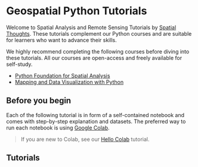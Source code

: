 # Geospatial Python Tutorials

Welcome to Spatial Analysis and Remote Sensing Tutorials by [Spatial Thoughts](https://spatialthoughts.com/). These tutorials complement our Python courses and are suitable for learners who want to advance their skills. 

We highly recommend completing the following courses before diving into these tutorials. All our courses are open-access and freely available for self-study.

* [Python Foundation for Spatial Analysis](https://spatialthoughts.com/courses/python-foundation-for-spatial-analysis/)
* [Mapping and Data Visualization with Python](https://spatialthoughts.com/courses/python-dataviz/)

## Before you begin

Each of the following tutorial is in form of a self-contained notebook and comes with step-by-step explanation and datasets. The preferred way to run each notebook is using [Google Colab](https://colab.research.google.com/). 

> If you are new to Colab, see our [Hello Colab](https://www.youtube.com/watch?v=tF_a9ojB6nw&list=PLppGmFLhQ1HLzGl8auwYkdUMu_z0Hz7G6&index=2) tutorial.

## Tutorials

```{tableofcontents}
```
